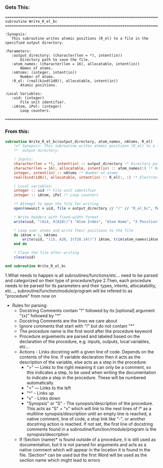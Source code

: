 ### Gets This:

```
============================================================================
subroutine Write_R_el_bc
============================================================================

:Synopsis:
   This subroutine writes atomic positions (R_el) to a file in the specified output directory.

:Parameters:
   :output_directory: (character(len = *), intent(in))
       Directory path to save the file.
   :atom_names: (character(len = 16), allocatable, intent(in))
       Names of atoms.
   :nAtoms: (integer, intent(in))
       Number of atoms.
   :R_el: (real(kind(1d0)), allocatable, intent(in))
       Atomic positions.

:Local Variables:
   :uid: (integer)
       File unit identifier.
   :iAtom, iPol: (integer)
       Loop counters.

============================================================================
```

### From this:

```fortran
subroutine Write_R_el_bc(output_directory, atom_names, nAtoms, R_el)
    !s* Synopsis: This subroutine writes atomic positions (R_el) to a file in the specified
    !*  output directory.

    ! Inputs:
    character(len = *), intent(in) :: output_directory !* Directory path to save the file
    character(len = 16), allocatable, intent(in) :: atom_names(:) !* Names of atoms
    integer, intent(in) :: nAtoms !* Number of atoms
    real(kind(1d0)), allocatable, intent(in) :: R_el(:, :) !* Electronic Barycenter positions for each atom

    ! Local variables:
    integer :: uid !* File unit identifier 
    integer :: iAtom, iPol !* Loop counters

    !* Attempt to open the file for writing
    open(newunit = uid, file = output_directory // "/" // "R_el_bc", form = "formatted", status = "unknown")

    ! Write headers with fixed-width format
    write(uid, "(A14, 4(A20))") "Atom Index", "Atom Name", "X Position", "Y Position", "Z Position"

    ! Loop over atoms and write their positions to the file
    do iAtom = 1, nAtoms
        write(uid, "(i5, A20, 3(f20.14))") iAtom, trim(atom_names(iAtom)), (R_el(iPol, iAtom), iPol = 1, 3)
    end do

    ! Close the file after writing
    close(uid)

end subroutine Write_R_el_bc
```

1.What needs to happen is all subroutines/functions/etc... need to be parsed and categorized on their type of
procedure/type
2.Then, each procedure needs to be parsed for its parameters and their types, intents, allocatability, etc...,
subroutine/function/module/program will be refered to as "procedure" from now on

* Rules for parsing:
    * Docstring Comments contain "!" followed by its [optional] argument "{x}" followed by "*"
    * Docstring Comments are the lines we care about
    * Ignore comments that start with "!" but do not contain "*"
    * The procedure name is the first word after the procedure keyword
    * Procedure arguements are parsed and labeled based on the declaration of the procedure, e.g. inputs, outputs, local
      variables, etc...
    * Actions - Links docstring with a given line of code. Depends on the contents of the line. If variable declaration
      then it acts as the description of the variable, else acts as a step in the procedure:
        * ">" — Links to the right meaning it can only be a comment, so this indicates a step, to be used when writing
          the documentation to indicate a step in the procedure. These will be numbered automatically
        * "<" — Links to the left
        * "^" - Links up
        * "v" - Links down
        * "Synopsis" or "S" - The synopsis/description of the procedure. This acts as "S" + "v" which will link to the
          next lines of !* as a multiline synopsis/description until an empty line is reached, a native comment, line of
          code, a stop link like "-", or another docstring action is reached. If not set, the first line of docstring
          comments found in a subroutine/function/module/program is the synopsis/description
    * If !Section {name}* is found outside of a procedure, it is still used as documentation, but it is not parsed for
      arguments and
      acts as a native comment which will appear in the location it is found in the file. !Section* can be used but the
      first Word will be used as the section name which might lead to errors
